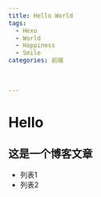 ```yaml
---
title: Hello World
tags:
  - Hexo
  - World
  - Happiness
  - Smile
categories: 前端
  
	
	
---
```


# Hello

## 这是一个博客文章



- 列表1
- 列表2
